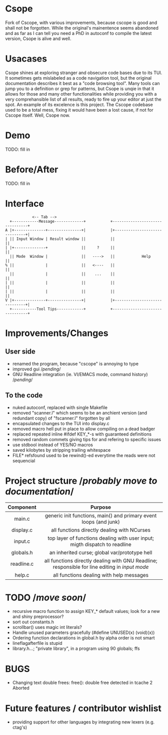 # Csope
Fork of Cscope, with various improvements, because cscope is good and shall not be forgotten.
While the original's mainentence seems abandoned and as far as I can tell you need a PhD in autoconf to compile the latest version,
Csope is alive and well.

# Usacases
Csope shines at exploring stranger and obsecure code bases due to its TUI.
It sometimes gets mislabeled as a code navigation tool, but the original documentation describes it best as a "code browsing tool".
Many tools can jump you to a definition or grep for patterns,
but Csope is unqie in that it allows for those and many other functionalities while providing you with a very comprehansible list of all results,
ready to fire up your editor at just the spot.
An example of its excelence is this project. The Cscope codebase used to be a total mess,
fixing it would have been a lost cause, if not for Cscope itself. Well, Csope now.

# Demo
 TODO: fill in

# Before/After
 TODO: fill in

# Interface
	            <-- Tab -->
	  +------------Message-------------+           +--------------------------------+
	A |+--------------+---------------+|           |+------------------------------+|
	| || Input Window | Result window ||           ||                              ||
	| |+--------------+               ||     ?     ||                              ||
	  || Mode  Window |               ||   ---->   ||            Help              ||
	% ||              |               ||   <----   ||                              ||
	  ||              |               ||    ...    ||                              ||
	| ||              |               ||           ||                              ||
	| ||              |               ||           ||                              ||
	V |+--------------+---------------+|           |+------------------------------+|
	  +-----------Tool Tips------------+           +--------------------------------+

# Improvements/Changes
## User side
+ renamed the program, because "cscope" is annoying to type
+ improved gui	/*pending*/
+ GNU Readline integration (ie. VI/EMACS mode, command history) /*pending*/
## To the code
+ nuked autoconf, replaced with single Makefile
+ removed "scanner.l" which seems to be an anchient version (and redundant copy) of "fscanner.l" forgotten by all
+ encapsulated changes to the TUI into display.c
+ removed macro hell put in place to allow compiling on a dead badger
+ replaced repeated inline #ifdef KEY_\*-s with guaranteed definitions
+ removed random commets giving tips for and refering to specific issues
+ use stdbool instead of YES/NO macros
+ saved kilobytes by stripping trailing whitespace
+ FILE\* refsfound used to be rewind()-ed everytime the reads were not sequencial

# Project structure	/*probably move to documentation*/
| Component | Purpose |
| :-------: | :-----: |
| main.c | generic init functions, main() and primary event loops (and junk)
| display.c | all functions directly dealing with NCurses |
| input.c | top layer of functions dealing with user input; migth dispatch to readline |
| globals.h | an inherited curse; global var/prototype hell |
| readline.c | all functions directly dealing with GNU Readline; responsible for line editing in *input mode* |
| help.c | all functions dealing with help messages |

# TODO /*move soon*/
 + recursive macro function to assign KEY_\* default values; look for a new and shiny preprocessor?
 + sort out constants.h
 + scrollbar() uses magic int literals?
 + Handle unused parameters gracefully (#define UNUSED(x) (void)(x))
 + Ordering function declarations in global.h by alpha order is not smart
 + lineflagafterfile is stupid
 + library.h...; "private library", in a program using 90 globals; ffs

# BUGS
 + Changing text double frees:
 	free(): double free detected in tcache 2
 	Aborted

# Future features / contributor wishlist
+ providing support for other languages by integrating new lexers (e.g. ctag's)
